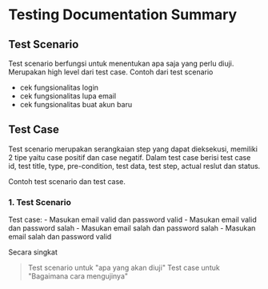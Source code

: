 # Testing Documentation Summary

## Test Scenario
Test scenario berfungsi untuk menentukan apa saja yang perlu diuji. Merupakan high level dari test case.
Contoh dari test scenario
- cek fungsionalitas login
- cek fungsionalitas lupa email
- cek fungsionalitas buat akun baru

## Test Case
Test scenario merupakan serangkaian step yang dapat dieksekusi, memiliki 2 tipe yaitu case positif dan case negatif.
Dalam test case berisi test case id, test title, type, pre-condition, test data, test step, actual reslut dan status.

Contoh test scenario dan test case.
### 1. Test Scenario
Test case:
    - Masukan email valid dan password valid
    - Masukan email valid dan password salah
    - Masukan email salah dan password salah
    - Masukan email salah dan password valid

Secara singkat
> Test scenario untuk "apa yang akan diuji"
> Test case untuk "Bagaimana cara mengujinya"
